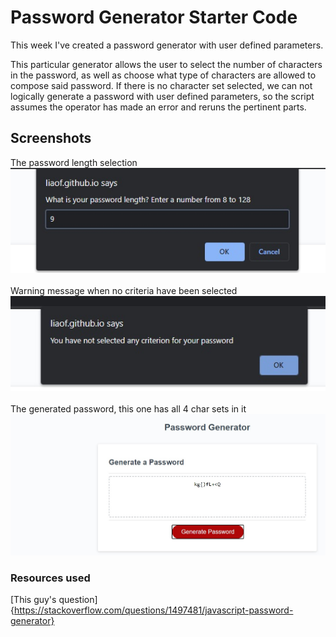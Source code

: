 # Password Generator Starter Code

This week I've created a password generator with user defined parameters. 

This particular generator allows the user to select the number of characters in the password, as well as choose what type of characters are allowed to compose said password. If there is no character set selected, we can not logically generate a password with user defined parameters, so the script assumes the operator has made an error and reruns the pertinent parts.

## Screenshots

The password length selection<br />
![Password Length](screenshots/password-length.jpg)<br />
<br />
Warning message when no criteria have been selected<br />
![Undefined Criteria](screenshots/no-criteria.jpg)<br />
<br />
The generated password, this one has all 4 char sets in it<br />
![Result](screenshots/result.jpg)<br />

### Resources used

[This guy's question]{https://stackoverflow.com/questions/1497481/javascript-password-generator}